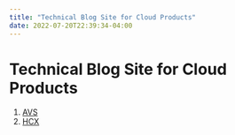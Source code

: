 ```yaml
---
title: "Technical Blog Site for Cloud Products"
date: 2022-07-20T22:39:34-04:00
---
```

# Technical Blog Site for Cloud Products 

1. [AVS](avs/index.html)
2. [HCX](hcx/index.html)

